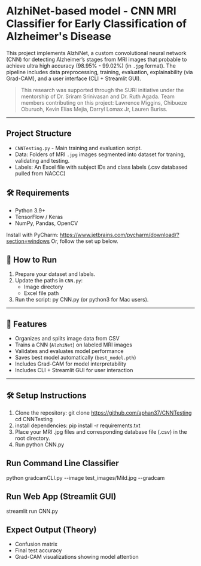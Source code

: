 # AlzhiNet-based model - CNN MRI Classifier for Early Classification of Alzheimer's Disease

This project implements AlzhiNet, a custom convolutional neural network (CNN) for detecting Alzheimer’s stages from MRI images that probable to achieve ultra high accuracy (98.95% - 99.02%) (in `.jpg` format). The pipeline includes data preprocessing, training, evaluation, explainability (via Grad-CAM), and a user interface (CLI + Streamlit GUI).

> This research was supported through the SURI initiative under the mentorship of Dr. Sriram Srinivasan and Dr. Ruth Agada. Team members contributing on this project: Lawrence Miggins, Chibueze Oburuoh, Kevin Elias Mejia, Darryl Lomax Jr, Lauren Buriss.

---

## Project Structure
- `CNNTesting.py` - Main training and evaluation script.
- Data: Folders of MRI `.jpg` images segmented into dataset for traning, validating and testing.
- Labels: An Excel file with subject IDs and class labels (.csv databased pulled from NACCC)

## 🛠️ Requirements
- Python 3.9+
- TensorFlow / Keras
- NumPy, Pandas, OpenCV

Install with PyCharm: https://www.jetbrains.com/pycharm/download/?section=windows
Or, follow the set up below.

## 🚀 How to Run
1. Prepare your dataset and labels.
2. Update the paths in `CNN.py`:
   - Image directory
   - Excel file path
3. Run the script: py CNN.py (or python3 for Mac users).
---
## 🚀 Features
- Organizes and splits image data from CSV  
- Trains a CNN (`AlzhiNet`) on labeled MRI images  
- Validates and evaluates model performance  
- Saves best model automatically (`best_model.pth`)  
- Includes Grad-CAM for model interpretability  
- Includes CLI + Streamlit GUI for user interaction

---
## 🛠️ Setup Instructions
1. Clone the repository:
   git clone https://github.com/aphan37/CNNTesting
   cd CNNTesting
2. install dependencies:
   pip install -r requirements.txt
3. Place your MRI .jpg files and corresponding database file (.csv) in the root directory.
4. Run python CNN.py
   
## Run Command Line Classifier
python gradcamCLI.py --image test_images/Mild.jpg --gradcam
## Run Web App (Streamlit GUI)
streamlit run CNN.py
## Expect Output (Theory)
- Confusion matrix
- Final test accuracy
- Grad-CAM visualizations showing model attention
